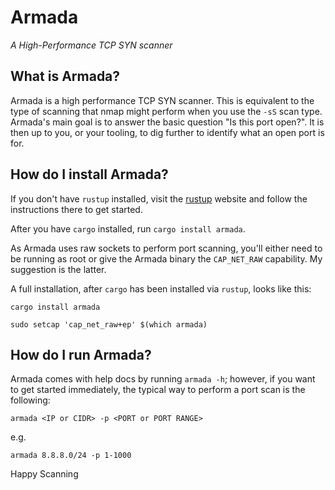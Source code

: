 # Armada
*A High-Performance TCP SYN scanner*

## What is Armada?
Armada is a high performance TCP SYN scanner. This is equivalent to the type of scanning that nmap might perform when you use the `-sS` scan type. Armada's main goal is to answer the basic question "Is this port open?". It is then up to you, or your tooling, to dig further to identify what an open port is for. 

## How do I install Armada?
If you don't have `rustup` installed, visit the [rustup](https://rustup.rs) website and follow the instructions there to get started.

After you have `cargo` installed, run `cargo install armada`.

As Armada uses raw sockets to perform port scanning, you'll either need to be running as root or give the Armada binary the `CAP_NET_RAW` capability. My suggestion is the latter.

A full installation, after `cargo` has been installed via `rustup`, looks like this:

```
cargo install armada

sudo setcap 'cap_net_raw+ep' $(which armada)
```

## How do I run Armada?
Armada comes with help docs by running `armada -h`; however, if you want to get started immediately, the typical way to perform a port scan is the following:

```
armada <IP or CIDR> -p <PORT or PORT RANGE>
```

e.g.

```
armada 8.8.8.0/24 -p 1-1000
```

Happy Scanning
